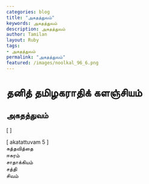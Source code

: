 ```yaml
---  
categories: blog  
title: "அகதத்துவம்"
keywords: அகதத்துவம்  
description: அகதத்துவம்
author: Tamilan  
layout: Ruby  
tags:     
- அகதத்துவம்
permalink: "அகதத்துவம்"  
featured: /images/noolkal_96_6.png  
--- 
```

# தனித் தமிழகராதிக் களஞ்சியம்
## அகதத்துவம்

[ ]  
  
[ akatattuvam 5 ]  
சுத்தவித்தை  
ஈசுரம்  
சாதாக்கியம்  
சத்தி  
சிவம்